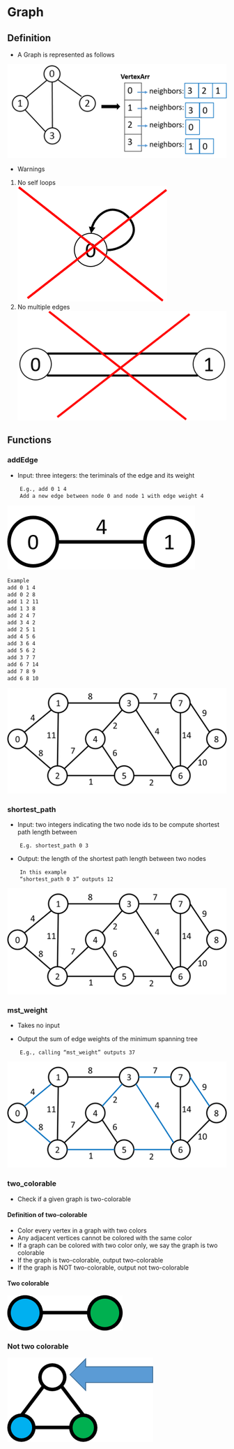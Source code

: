# Graph
## Definition
* A Graph is represented as follows

![](imgs/graph.png)

* Warnings
1. No self loops<br>
![](imgs/warn_01.png)
2. No multiple edges<br>
![](imgs/warn_02.png)

## Functions

### addEdge
* Input: three integers: the teriminals of the edge and its weight
```
    E.g., add 0 1 4
    Add a new edge between node 0 and node 1 with edge weight 4
```
![](imgs/addEdge_01.png)

``` 
Example 
add 0 1 4
add 0 2 8
add 1 2 11
add 1 3 8
add 2 4 7
add 3 4 2
add 2 5 1
add 4 5 6
add 3 6 4
add 5 6 2
add 3 7 7
add 6 7 14
add 7 8 9
add 6 8 10
```

![](imgs/addEdge_02.png)
### shortest_path
* Input: two integers indicating the two node ids to be compute shortest path   length between
```
    E.g. shortest_path 0 3
```

* Output: the length of the shortest path length between two nodes
```
    In this example
    “shortest_path 0 3” outputs 12
```

![](imgs/shortest_path.png)

### mst_weight
* Takes no input

* Output the sum of edge weights of the minimum spanning tree
```
    E.g., calling “mst_weight” outputs 37
```
![](imgs/mst_weight.png)

### two_colorable
* Check if a given graph is two-colorable
#### Definition of two-colorable
* Color every vertex in a graph with two colors
* Any adjacent vertices cannot be colored with the same color
* If a graph can be colored with two color only, we say the graph is two colorable
* If the graph is two-colorable, output two-colorable
* If the graph is NOT two-colorable, output not two-colorable


#### Two colorable
![](imgs/two_colorable.png)

### Not two colorable
![](imgs/not_two_colorable.png)